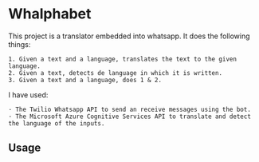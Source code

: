 # Whalphabet

This project is a translator embedded into whatsapp. 
It does the following things:

    1. Given a text and a language, translates the text to the given language.
    2. Given a text, detects de language in which it is written.
    3. Given a text and a language, does 1 & 2.

I have used:

    · The Twilio Whatsapp API to send an receive messages using the bot.
    · The Microsoft Azure Cognitive Services API to translate and detect the language of the inputs.


## Usage